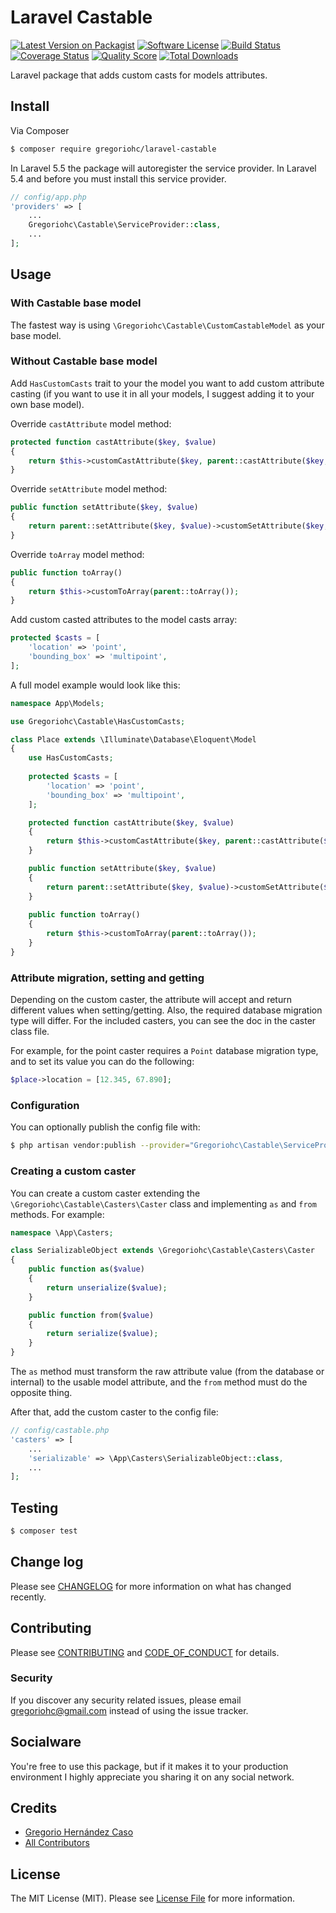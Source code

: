 # Laravel Castable

[![Latest Version on Packagist][ico-version]][link-packagist]
[![Software License][ico-license]](LICENSE.md)
[![Build Status][ico-travis]][link-travis]
[![Coverage Status][ico-scrutinizer]][link-scrutinizer]
[![Quality Score][ico-code-quality]][link-code-quality]
[![Total Downloads][ico-downloads]][link-downloads]

Laravel package that adds custom casts for models attributes.

## Install

Via Composer

``` bash
$ composer require gregoriohc/laravel-castable
```

In Laravel 5.5 the package will autoregister the service provider. In Laravel 5.4 and before you must install this service provider.

``` php
// config/app.php
'providers' => [
    ...
    Gregoriohc\Castable\ServiceProvider::class,
    ...
];
```

## Usage

### With Castable base model

The fastest way is using `\Gregoriohc\Castable\CustomCastableModel` as your base model.

### Without Castable base model

Add `HasCustomCasts` trait to your the model you want to add custom attribute casting (if you want to use it in all your models, I suggest adding it to your own base model).

Override `castAttribute` model method:
 
``` php
protected function castAttribute($key, $value)
{
    return $this->customCastAttribute($key, parent::castAttribute($key, $value));
}
```

Override `setAttribute` model method:
 
``` php
public function setAttribute($key, $value)
{
    return parent::setAttribute($key, $value)->customSetAttribute($key, $value);
}
```

Override `toArray` model method:
 
``` php
public function toArray()
{
    return $this->customToArray(parent::toArray());
}
```

Add custom casted attributes to the model casts array:
 
``` php
protected $casts = [
    'location' => 'point',
    'bounding_box' => 'multipoint',
];
```

A full model example would look like this:

``` php
namespace App\Models;

use Gregoriohc\Castable\HasCustomCasts;

class Place extends \Illuminate\Database\Eloquent\Model
{
    use HasCustomCasts;
    
    protected $casts = [
        'location' => 'point',
        'bounding_box' => 'multipoint',
    ];

    protected function castAttribute($key, $value)
    {
        return $this->customCastAttribute($key, parent::castAttribute($key, $value));
    }

    public function setAttribute($key, $value)
    {
        return parent::setAttribute($key, $value)->customSetAttribute($key, $value);
    }
    
    public function toArray()
    {
        return $this->customToArray(parent::toArray());
    }
}
```

### Attribute migration, setting and getting

Depending on the custom caster, the attribute will accept and return different values when setting/getting. Also, the required database migration type will differ. For the included casters, you can see the doc in the caster class file.

For example, for the point caster requires a `Point` database migration type, and to set its value you can do the following:

``` php
$place->location = [12.345, 67.890];
```

### Configuration

You can optionally publish the config file with:

``` bash
$ php artisan vendor:publish --provider="Gregoriohc\Castable\ServiceProvider" --tag="config"
```

### Creating a custom caster

You can create a custom caster extending the `\Gregoriohc\Castable\Casters\Caster` class and implementing `as` and `from` methods. For example:

``` php
namespace \App\Casters;

class SerializableObject extends \Gregoriohc\Castable\Casters\Caster
{
    public function as($value)
    {
        return unserialize($value);
    }

    public function from($value)
    {
        return serialize($value);
    }
}
```

The `as` method must transform the raw attribute value (from the database or internal) to the usable model attribute, and the `from` method must do the opposite thing.

After that, add the custom caster to the config file:

``` php
// config/castable.php
'casters' => [
    ...
    'serializable' => \App\Casters\SerializableObject::class,
    ...
];
```

## Testing

``` bash
$ composer test
```

## Change log

Please see [CHANGELOG](CHANGELOG.md) for more information on what has changed recently.

## Contributing

Please see [CONTRIBUTING](CONTRIBUTING.md) and [CODE_OF_CONDUCT](CODE_OF_CONDUCT.md) for details.

### Security

If you discover any security related issues, please email gregoriohc@gmail.com instead of using the issue tracker.

## Socialware

You're free to use this package, but if it makes it to your production environment I highly appreciate you sharing it on any social network.

## Credits

- [Gregorio Hernández Caso][link-author]
- [All Contributors][link-contributors]

## License

The MIT License (MIT). Please see [License File](LICENSE.md) for more information.

[ico-version]: https://img.shields.io/packagist/v/gregoriohc/laravel-castable.svg?style=flat-square
[ico-license]: https://img.shields.io/badge/license-MIT-brightgreen.svg?style=flat-square
[ico-travis]: https://img.shields.io/travis/gregoriohc/laravel-castable/master.svg?style=flat-square
[ico-scrutinizer]: https://img.shields.io/scrutinizer/coverage/g/gregoriohc/laravel-castable.svg?style=flat-square
[ico-code-quality]: https://img.shields.io/scrutinizer/g/gregoriohc/laravel-castable.svg?style=flat-square
[ico-downloads]: https://img.shields.io/packagist/dt/gregoriohc/laravel-castable.svg?style=flat-square

[link-packagist]: https://packagist.org/packages/gregoriohc/laravel-castable
[link-travis]: https://travis-ci.org/gregoriohc/laravel-castable
[link-scrutinizer]: https://scrutinizer-ci.com/g/gregoriohc/laravel-castable/code-structure
[link-code-quality]: https://scrutinizer-ci.com/g/gregoriohc/laravel-castable
[link-downloads]: https://packagist.org/packages/gregoriohc/laravel-castable
[link-author]: https://github.com/gregoriohc
[link-contributors]: ../../contributors
